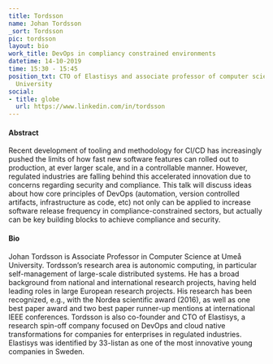 ```yaml
---
title: Tordsson
name: Johan Tordsson
_sort: Tordsson
pic: tordsson
layout: bio
work_title: DevOps in compliancy constrained environments
datetime: 14-10-2019
time: 15:30 - 15:45
position_txt: CTO of Elastisys and associate professor of computer science at Umeå
  University
social:
- title: globe
  url: https://www.linkedin.com/in/tordsson
---
```


#### Abstract

Recent development of tooling and methodology for CI/CD has increasingly pushed the limits of how fast new software features can rolled out to production, at ever larger scale, and in a controllable manner. However, regulated industries are falling behind this accelerated innovation due to concerns regarding security and compliance. This talk will discuss ideas about how core principles of DevOps (automation, version controlled artifacts, infrastructure as code, etc) not only can be applied to increase software release frequency in compliance-constrained sectors, but actually can be key building blocks to achieve compliance and security.

#### Bio

Johan Tordsson is Associate Professor in Computer Science at Umeå University. Tordsson’s research area is autonomic computing, in particular self-management of large-scale distributed systems. He has a broad background from national and international research projects, having held leading roles in large European research projects. His research has been recognized, e.g., with the Nordea scientific award (2016), as well as one best paper award and two best paper runner-up mentions at international IEEE conferences. Tordsson is also co-founder and CTO of Elastisys, a research spin-off company focused on DevOps and cloud native transformations for companies for enterprises in regulated industries. Elastisys was identified by 33-listan as one of the most innovative young companies in Sweden. 
